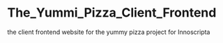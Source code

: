 # The_Yummi_Pizza_Client_Frontend
the client frontend website for the yummy pizza project for Innoscripta
